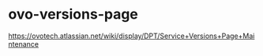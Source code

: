 # ovo-versions-page

https://ovotech.atlassian.net/wiki/display/DPT/Service+Versions+Page+Maintenance
